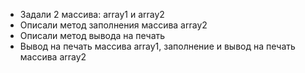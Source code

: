- Задали 2 массива:  array1  и array2
- Описали метод заполнения массива array2
- Описали метод вывода на печать
- Вывод на печать массива array1, заполнение и вывод на печать массива array2